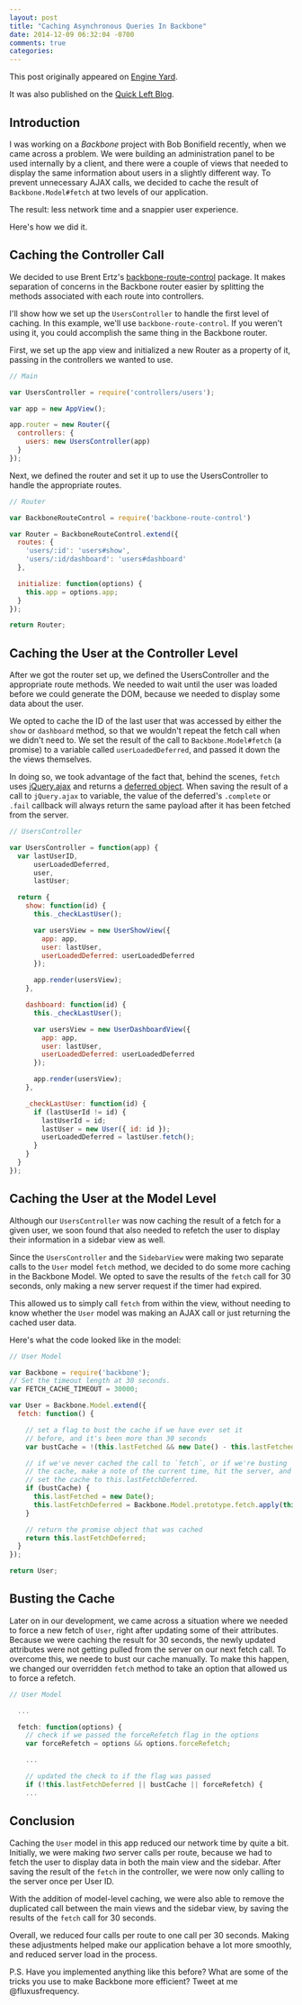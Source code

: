 ```yaml
---
layout: post
title: "Caching Asynchronous Queries In Backbone"
date: 2014-12-09 06:32:04 -0700
comments: true
categories:
---
```


This post originally appeared on [Engine Yard](https://blog.engineyard.com/2014/caching-asynchronous-queries-backbone).

It was also published on the [Quick Left Blog](https://quickleft.com/blog/caching-asynchronous-queries-in-backbone-js/).

## Introduction

I was working on a _Backbone_ project with Bob Bonifield recently, when we came across a problem. We were building an administration panel to be used internally by a client, and there were a couple of views that needed to display the same information about users in a slightly different way. To prevent unnecessary AJAX calls, we decided to cache the result of `Backbone.Model#fetch` at two levels of our application.

The result: less network time and a snappier user experience.

Here's how we did it.

## Caching the Controller Call

We decided to use Brent Ertz's [backbone-route-control](https://www.npmjs.org/package/backbone-route-control) package. It makes separation of concerns in the Backbone router easier by splitting the methods associated with each route into controllers.

I'll show how we set up the `UsersController` to handle the first level of caching. In this example, we'll use `backbone-route-control`. If you weren't using it, you could accomplish the same thing in the Backbone router.

First, we set up the app view and initialized a new Router as a property of it, passing in the controllers we wanted to use.

```javascript
// Main

var UsersController = require('controllers/users');

var app = new AppView();

app.router = new Router({
  controllers: {
    users: new UsersController(app)
  }
});
```

Next, we defined the router and set it up to use the UsersController to
handle the appropriate routes.

```javascript
// Router

var BackboneRouteControl = require('backbone-route-control')

var Router = BackboneRouteControl.extend({
  routes: {
    'users/:id': 'users#show',
    'users/:id/dashboard': 'users#dashboard'
  },

  initialize: function(options) {
    this.app = options.app;
  }
});

return Router;
```

## Caching the User at the Controller Level

After we got the router set up, we defined the UsersController and the appropriate route methods. We needed to wait until the user was loaded before we could generate the DOM, because we needed to display some data about the user.

We opted to cache the ID of the last user that was accessed by either the `show` or `dashboard` method, so that we wouldn't repeat the fetch call when we didn't need to. We set the result of the call to `Backbone.Model#fetch` (a promise) to a variable called `userLoadedDeferred`, and passed it down the the views themselves.

In doing so, we took advantage of the fact that, behind the scenes, `fetch` uses [jQuery.ajax](http://api.jquery.com/jquery.ajax/) and returns a [deferred object](http://api.jquery.com/category/deferred-object/). When saving the result of a call to `jQuery.ajax` to variable, the value of the deferred's `.complete` or `.fail` callback will always return the same payload after it has been fetched from the server.

```javascript
// UsersController

var UsersController = function(app) {
  var lastUserID,
      userLoadedDeferred,
      user,
      lastUser;

  return {
    show: function(id) {
      this._checkLastUser();

      var usersView = new UserShowView({
        app: app,
        user: lastUser,
        userLoadedDeferred: userLoadedDeferred
      });

      app.render(usersView);
    },

    dashboard: function(id) {
      this._checkLastUser();

      var usersView = new UserDashboardView({
        app: app,
        user: lastUser,
        userLoadedDeferred: userLoadedDeferred
      });

      app.render(usersView);
    },

    _checkLastUser: function(id) {
      if (lastUserId != id) {
        lastUserId = id;
        lastUser = new User({ id: id });
        userLoadedDeferred = lastUser.fetch();
      }
    }
  }
});
```

## Caching the User at the Model Level

Although our `UsersController` was now caching the result of a fetch for a given user, we soon found that also needed to refetch the user to display their information in a sidebar view as well.

Since the `UsersController` and the `SidebarView` were making two separate calls to the `User` model `fetch` method, we decided to do some more caching in the Backbone Model. We opted to save the results of the `fetch` call for 30 seconds, only making a new server request if the timer had expired.

This allowed us to simply call `fetch` from within the view, without needing to know whether the `User` model was making an AJAX call or just returning the cached user data.

Here's what the code looked like in the model:

```javascript
// User Model

var Backbone = require('backbone');
// Set the timeout length at 30 seconds.
var FETCH_CACHE_TIMEOUT = 30000;

var User = Backbone.Model.extend({
  fetch: function() {

    // set a flag to bust the cache if we have ever set it
    // before, and it's been more than 30 seconds
    var bustCache = !(this.lastFetched && new Date() - this.lastFetched < FETCH_CACHE_TIMEOUT);

    // if we've never cached the call to `fetch`, or if we're busting
    // the cache, make a note of the current time, hit the server, and
    // set the cache to this.lastFetchDeferred.
    if (bustCache) {
      this.lastFetched = new Date();
      this.lastFetchDeferred = Backbone.Model.prototype.fetch.apply(this, arguments);
    }

    // return the promise object that was cached
    return this.lastFetchDeferred;
  }
});

return User;
```

## Busting the Cache

Later on in our development, we came across a situation where we needed to force a new fetch of `User`, right after updating some of their attributes. Because we were caching the result for 30 seconds, the newly updated attributes were not getting pulled from the server on our next fetch call. To overcome this, we neede to bust our cache manually. To make this happen, we changed our overridden `fetch` method to take an option that allowed us to force a refetch.

```javascript
// User Model

  ...

  fetch: function(options) {
    // check if we passed the forceRefetch flag in the options
    var forceRefetch = options && options.forceRefetch;

    ...

    // updated the check to if the flag was passed
    if (!this.lastFetchDeferred || bustCache || forceRefetch) {
    ...
```

## Conclusion

Caching the `User` model in this app reduced our network time by quite a bit. Initially, we were making _two_ server calls per route, because we had to fetch the user to display data in both the main view and the sidebar. After saving the result of the `fetch` in the controller, we were now only calling to the server once per User ID.

With the addition of model-level caching, we were also able to remove the duplicated call between the main views and the sidebar view, by saving the results of the `fetch` call for 30 seconds.

Overall, we reduced four calls per route to one call per 30 seconds. Making these adjustments helped make our application behave a lot more smoothly, and reduced server load in the process.

P.S. Have you implemented anything like this before? What are some of the tricks you use to make Backbone more efficient? Tweet at me @fluxusfrequency.


